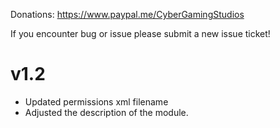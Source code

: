 Donations:
https://www.paypal.me/CyberGamingStudios

If you encounter bug or issue please submit a new issue ticket!

# v1.2
- Updated permissions xml filename
- Adjusted the description of the module.